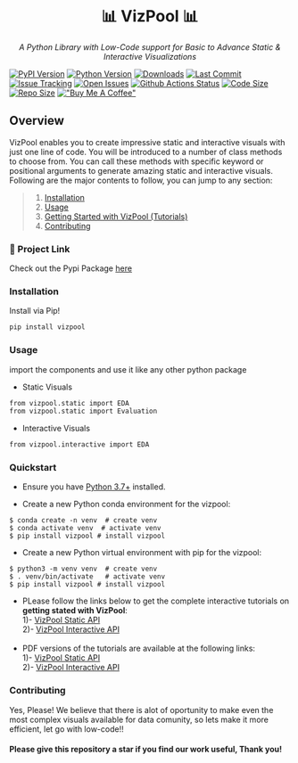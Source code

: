 <b><h1 style="text-align:center">📊 VizPool 📊</h1></b>
</p>
<p align="center">
    <em>A Python Library with Low-Code support for Basic to Advance Static & Interactive Visualizations</em>
</p>

[![PyPI Version](https://img.shields.io/pypi/v/vizpool?color=g)](https://pypi.org/project/vizpool)
[![Python Version](https://img.shields.io/pypi/pyversions/vizpool?color=g)](https://pypi.org/project/vizpool)
[![Downloads](https://static.pepy.tech/personalized-badge/vizpool?period=total&units=international_system&left_color=grey&right_color=brightgreen&left_text=Downloads)](https://pepy.tech/project/vizpool)
[![Last Commit](https://img.shields.io/github/last-commit/hassi34/vizpool/main)](https://github.com/hassi34/vizpool)
[![Issue Tracking](https://img.shields.io/badge/issue_tracking-github-brightgreen.svg)](https://github.com/hassi34/vizpool/issues)
[![Open Issues](https://img.shields.io/github/issues/hassi34/vizpool)](https://github.com/hassi34/vizpool/issues) 
[![Github Actions Status](https://img.shields.io/github/workflow/status/hassi34/vizpool/Publish%20Python%20distributions%20to%20PyPI%20and%20TestPyPI?event=push)](https://pypi.org/project/vizpool)
[![Code Size](https://img.shields.io/github/languages/code-size/hassi34/vizpool?color=g)](https://pypi.org/project/vizpool)
[![Repo Size](https://img.shields.io/github/repo-size/hassi34/vizpool?color=g)](https://pypi.org/project/vizpool)
[!["Buy Me A Coffee"](https://www.buymeacoffee.com/assets/img/custom_images/orange_img.png)](https://www.buymeacoffee.com/hassi34)

## Overview
VizPool enables you to create impressive static and interactive visuals with just one line of code. You will be introduced to a number of class methods to choose from. You can call these methods with specific keyword or positional arguments to generate amazing static and interactive visuals.<br>
Following are the major contents to follow, you can jump to any section:

>   1. [Installation](#install-)
>   2. [Usage](#use-)
>   3. [Getting Started with VizPool (Tutorials)](#tutorials-)
>   4. [Contributing](#contributing-)
### 🔗 Project Link
Check out the Pypi Package [here](https://pypi.org/project/vizpool/)


### Installation<a id='install-'></a>
Install via Pip!
```bash
pip install vizpool
```
### Usage<a id='use-'></a>
import the components and use it like any other python package
* Static Visuals
```bash
from vizpool.static import EDA
from vizpool.static import Evaluation
```
* Interactive Visuals
```bash
from vizpool.interactive import EDA
```
### Quickstart<a id='tutorials-'></a>

* Ensure you have [Python 3.7+](https://www.python.org/downloads/) installed.

* Create a new Python conda environment for the vizpool:

```
$ conda create -n venv  # create venv
$ conda activate venv  # activate venv
$ pip install vizpool # install vizpool
```

* Create a new Python virtual environment with pip for the vizpool:
```
$ python3 -m venv venv  # create venv
$ . venv/bin/activate   # activate venv
$ pip install vizpool # install vizpool
```
* PLease follow the links below to get the complete interactive tutorials on **getting stated with VizPool**:<br>
    1)- [VizPool Static API](https://jovian.ai/hasnainmehmood3435/vizpool-static-api)<br>
    2)- [VizPool Interactive API](https://jovian.ai/hasnainmehmood3435/vizpool-interactive-api)<br><br>
* PDF versions of the tutorials are available at the following links:<br>
    1)- [VizPool Static API](https://github.com/Hassi34/vizpool/blob/master/vizpool-static-api.pdf)<br>
    2)- [VizPool Interactive API](https://github.com/Hassi34/vizpool/blob/master/vizpool-interactive-api.pdf)<br>
### Contributing<a id='contributing-'></a>
Yes, Please!  We believe that there is alot of oportunity to make even the most complex visuals available for data comunity, so lets make it more efficient, let go with low-code!!

#### **Please give this repository a star if you find our work useful, Thank you!**


